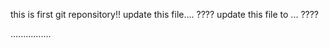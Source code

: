 this is first git reponsitory!!
update this file....      ????
update this file to ...   ????
>>>>>>>>>>>>>>>>>>>>>>>>>>>>>>>>>>>>>>>>>>>>>>>>>>>>>>
................
